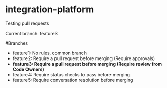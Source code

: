# integration-platform
Testing pull requests

Current branch: feature3

#Branches
* feature1: No rules, common branch
* feature2: Require a pull request before merging (Require approvals)
* **feature3: Require a pull request before merging (Require review from Code Owners)**
* feature4: Require status checks to pass before merging
* feature5: Require conversation resolution before merging
